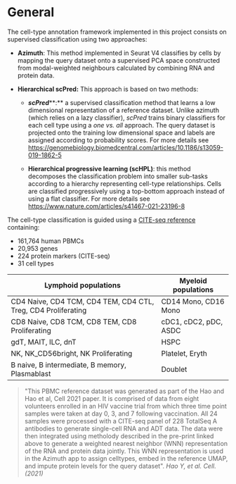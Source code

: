 # General

The cell-type annotation framework implemented in this project consists on supervised classification using two approaches:

-   **Azimuth**: This method implemented in Seurat V4 classifies by cells by mapping the query dataset onto a supervised PCA space constructed from modal-weighted neighbours calculated by combining RNA and protein data.

-   **Hierarchical scPred:** This approach is based on two methods:

    -   ***scPred*****:** a supervised classification method that learns a low dimensional representation of a reference dataset. Unlike azimuth (which relies on a lazy classifier), *scPred* trains binary classifiers for each cell type using a *one vs. all* approach. The query dataset is projected onto the training low dimensional space and labels are assigned according to probability scores. For more details see <https://genomebiology.biomedcentral.com/articles/10.1186/s13059-019-1862-5>

    -   **Hierarchical progressive learning (scHPL)**: this method decomposes the classification problem into smaller sub-tasks according to a hierarchy representing cell-type relationships. Cells are classified progressively using a top-bottom approach instead of using a flat classifier. For more details see <https://www.nature.com/articles/s41467-021-23196-8>

The cell-type classification is guided using a [CITE-seq reference](https://www.cell.com/cell/fulltext/S0092-8674(21)00583-3) containing:

-   161,764 human PBMCs
-   20,953 genes
-   224 protein markers (CITE-seq)
-   31 cell types

| **Lymphoid populations**                                      | **Myeloid populations** |
|---------------------------------------------------------------|-------------------------|
| CD4 Naive, CD4 TCM, CD4 TEM, CD4 CTL, Treg, CD4 Proliferating | CD14 Mono, CD16 Mono    |
| CD8 Naive, CD8 TCM, CD8 TEM, CD8 Proliferating                | cDC1, cDC2, pDC, ASDC   |
| gdT, MAIT, ILC, dnT                                           | HSPC                    |
| NK, NK_CD56bright, NK Proliferating                           | Platelet, Eryth         |
| B naive, B intermediate, B memory, Plasmablast                | Doublet                 |

> "This PBMC reference dataset was generated as part of the Hao and Hao
> et al, Cell 2021 paper. It is comprised of data from eight volunteers
> enrolled in an HIV vaccine trial from which three time point samples
> were taken at day 0, 3, and 7 following vaccination. All 24 samples
> were processed with a CITE-seq panel of 228 TotalSeq A antibodies to
> generate single-cell RNA and ADT data. The data were then integrated
> using metholody described in the pre-print linked above to generate a
> weighted nearest neighbor (WNN) representation of the RNA and protein
> data jointly. This WNN representation is used in the Azimuth app to
> assign celltypes, embed in the reference UMAP, and impute protein
> levels for the query dataset". *Hao Y, et al. Cell. (2021)*
